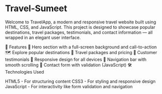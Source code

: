 ﻿# Travel-Sumeet
Welcome to TravelApp, a modern and responsive travel website built using HTML, CSS, and JavaScript. This project is designed to showcase popular destinations, travel packages, testimonials, and contact information — all wrapped in an elegant user interface.

🧳 Features
🌄 Hero section with a full-screen background and call-to-action
🗺️ Explore popular destinations
🏨 Travel packages and pricing
👤 Customer testimonials
📱 Responsive design for all devices
🧭 Navigation bar with smooth scrolling
📩 Contact form with validation (JavaScript)
🛠️ Technologies Used

HTML5 - For structuring content
CSS3 - For styling and responsive design
JavaScript - For interactivity like form validation and navigation
